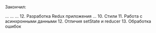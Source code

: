 Закончил:

...
...
...
12. Разработка Redux приложения
    ...
    10. Стили
    11. Работа с асинхронными данными
    12. Отличия setState и reducer
    13. Обработка ошибок